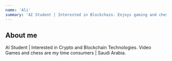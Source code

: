 ```yaml
---
name: 'Ali'
summary: 'AI Student | Interested in Blockchain. Enjoys gaming and chess | Saudi Arabia'
---
```


## About me

AI Student | Interested in Crypto and Blockchain Technologies. Video Games and chess are my time consumers | Saudi Arabia.
